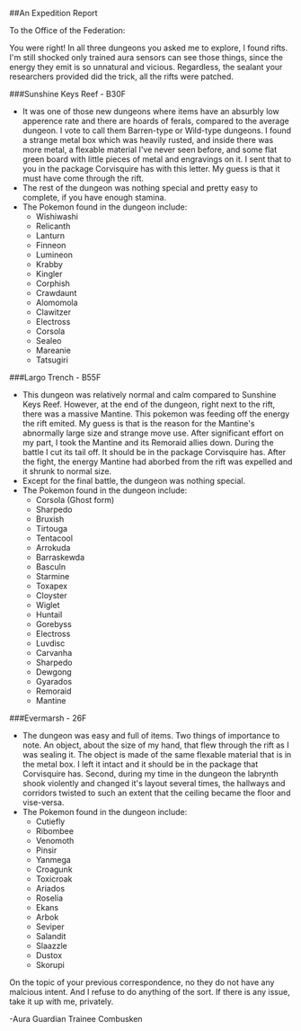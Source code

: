 ##An Expedition Report

To the Office of the Federation:

You were right! In all three dungeons you asked me to explore, I found rifts. I'm still shocked only trained aura sensors can see those things, since the energy they emit is so unnatural and vicious. Regardless, the sealant your researchers provided did the trick, all the rifts were patched.

###Sunshine Keys Reef - B30F
* It was one of those new dungeons where items have an absurbly low apperence rate and there are hoards of ferals, compared to the average dungeon. I vote to call them Barren-type or Wild-type dungeons. I found a strange metal box which was heavily rusted, and inside there was more metal, a flexable material I've never seen before, and some flat green board with little pieces of metal and engravings on it. I sent that to you in the package Corvisquire has with this letter. My guess is that it must have come through the rift. 
* The rest of the dungeon was nothing special and pretty easy to complete, if you have enough stamina. 
* The Pokemon found in the dungeon include:
	* Wishiwashi
	* Relicanth
	* Lanturn
	* Finneon
	* Lumineon
	* Krabby
	* Kingler
	* Corphish
	* Crawdaunt
	* Alomomola
	* Clawitzer
	* Electross
	* Corsola
	* Sealeo
	* Mareanie
	* Tatsugiri

###Largo Trench - B55F
* This dungeon was relatively normal and calm compared to Sunshine Keys Reef. However, at the end of the dungeon, right next to the rift, there was a massive Mantine. This pokemon was feeding off the energy the rift emited. My guess is that is the reason for the Mantine's abnormally large size and strange move use. After significant effort on my part, I took the Mantine and its Remoraid allies down. During the battle I cut its tail off. It should be in the package Corvisquire has. After the fight, the energy Mantine had aborbed from the rift was expelled and it shrunk to normal size. 
* Except for the final battle, the dungeon was nothing special.
* The Pokemon found in the dungeon include:
	* Corsola (Ghost form)
	* Sharpedo
	* Bruxish
	* Tirtouga
	* Tentacool
	* Arrokuda
	* Barraskewda
	* Basculn
	* Starmine
	* Toxapex
	* Cloyster
	* Wiglet
	* Huntail
	* Gorebyss
	* Electross
	* Luvdisc
	* Carvanha
	* Sharpedo
	* Dewgong
	* Gyarados
	* Remoraid
	* Mantine

###Evermarsh - 26F
* The dungeon was easy and full of items. Two things of importance to note.  An object, about the size of my hand, that flew through the rift as I was sealing it. The object is made of the same flexable material that is in the metal box. I left it intact and it should be in the package that Corvisquire has. Second, during my time in the dungeon the labrynth shook violently and changed it's layout several times, the hallways and corridors twisted to such an extent that the ceiling became the floor and vise-versa.
* The Pokemon found in the dungeon include:
	* Cutiefly
	* Ribombee
	* Venomoth
	* Pinsir
	* Yanmega
	* Croagunk
	* Toxicroak
	* Ariados
	* Roselia
	* Ekans
	* Arbok
	* Seviper
	* Salandit
	* Slaazzle
	* Dustox
	* Skorupi

On the topic of your previous correspondence, no they do not have any malcious intent. And I refuse to do anything of the sort. If there is any issue, take it up with me, privately.


-Aura Guardian Trainee Combusken
